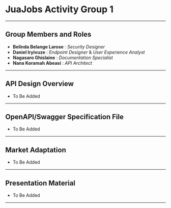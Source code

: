 # JuaJobs Activity Group 1
---

## Group Members and Roles

- **Belinda Belange Larose** : *Security Designer*
- **Daniel Iryivuze** : *Endpoint Designer* & *User Experience Analyst*
- **Nagasaro Ghislaine** : *Documentation Specialist*
- **Nana Koramah Abeasi** : *API Architect*

---

## API Design Overview

- To Be Added

---

## OpenAPI/Swagger Specification File

- To Be Added

---

## Market Adaptation

- To Be Added

---

## Presentation Material

- To Be Added

---
